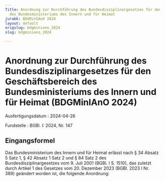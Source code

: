 ```yaml
---
Title: Anordnung zur Durchführung des Bundesdisziplinargesetzes für den Geschäftsbereich
  des Bundesministeriums des Innern und für Heimat
jurabk: BDGMinIAnO 2024
layout: default
origslug: bdgminiano_2024
slug: bdgminiano_2024

---
```


# Anordnung zur Durchführung des Bundesdisziplinargesetzes für den Geschäftsbereich des Bundesministeriums des Innern und für Heimat (BDGMinIAnO 2024)

Ausfertigungsdatum
:   2024-04-26

Fundstelle
:   BGBl. I: 2024, Nr. 147


## Eingangsformel

Das Bundesministerium des Innern und für Heimat erlässt nach § 34 Absatz 5 Satz 1, § 42 Absatz 1 Satz 2 und § 84 Satz 2 des Bundesdisziplinargesetzes vom 9. Juli 2001 (BGBl. I S. 1510), das zuletzt durch Artikel 1 des Gesetzes vom 20. Dezember 2023 (BGBl. 2023 I Nr. 389) geändert worden ist, die folgende Anordnung:

